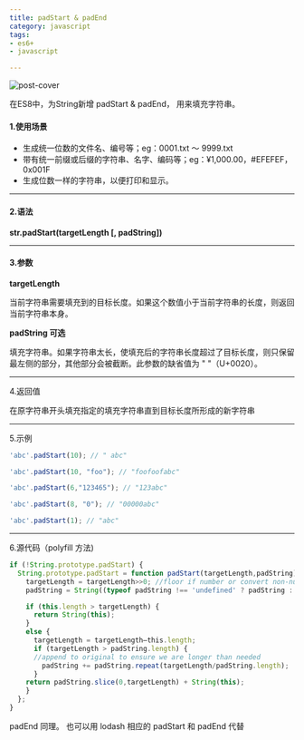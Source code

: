 ```yaml
---
title: padStart & padEnd
category: javascript
tags:
- es6+
- javascript

---
```

![post-cover](/images/card_cover/xiaoxin.jpg)


在ES8中，为String新增 padStart & padEnd， 用来填充字符串。

#### 1.使用场景

- 生成统一位数的文件名、编号等；eg：0001.txt ～ 9999.txt
- 带有统一前缀或后缀的字符串、名字、编码等；eg：¥1,000.00，#EFEFEF，0x001F
- 生成位数一样的字符串，以便打印和显示。

---
#### 2.语法
**str.padStart(targetLength [, padString])**

---
#### 3.参数

**targetLength**

当前字符串需要填充到的目标长度。如果这个数值小于当前字符串的长度，则返回当前字符串本身。

**padString 可选**

填充字符串。如果字符串太长，使填充后的字符串长度超过了目标长度，则只保留最左侧的部分，其他部分会被截断。此参数的缺省值为 " "（U+0020）。

---
4.返回值

在原字符串开头填充指定的填充字符串直到目标长度所形成的新字符串

---
5.示例

```javascript
'abc'.padStart(10); // " abc"

'abc'.padStart(10, "foo"); // "foofoofabc"

'abc'.padStart(6,"123465"); // "123abc"

'abc'.padStart(8, "0"); // "00000abc"

'abc'.padStart(1); // "abc"
```

---
6.源代码（polyfill 方法)

```javascript
if (!String.prototype.padStart) {
  String.prototype.padStart = function padStart(targetLength,padString) {
    targetLength = targetLength>>0; //floor if number or convert non-number to 0;
    padString = String((typeof padString !== 'undefined' ? padString : ''));

    if (this.length > targetLength) {
      return String(this);
    }
    else {
      targetLength = targetLength–this.length;
      if (targetLength > padString.length) {
      //append to original to ensure we are longer than needed
        padString += padString.repeat(targetLength/padString.length); 
      }
    return padString.slice(0,targetLength) + String(this);
    }
  };
}
```

padEnd 同理。 也可以用 lodash 相应的 padStart 和 padEnd 代替
